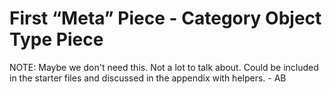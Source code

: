 # First “Meta” Piece - Category Object Type Piece

NOTE: Maybe we don't need this. Not a lot to talk about. Could be included in the starter files and discussed in the appendix with helpers. - AB